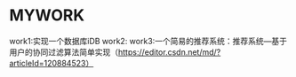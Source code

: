 # MYWORK

work1:实现一个数据库iDB
work2:
work3:一个简易的推荐系统：推荐系统—基于用户的协同过滤算法简单实现（https://editor.csdn.net/md/?articleId=120884523）

